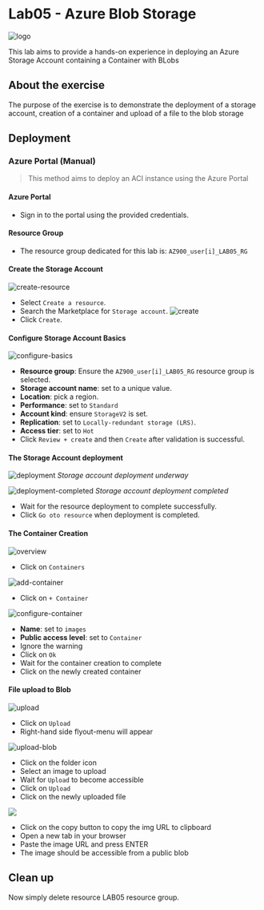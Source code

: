 # Lab05 - Azure Blob Storage

![logo](./img/00-logo.svg)

This lab aims to provide a hands-on experience in deploying an Azure Storage Account containing a Container with BLobs

## About the exercise

The purpose of the exercise is to demonstrate the deployment of a storage account, creation of a container and upload of a file to the blob storage

## Deployment

### Azure Portal (Manual)

> This method aims to deploy an ACI instance using the Azure Portal

#### Azure Portal

- Sign in to the portal using the provided credentials.
#### Resource Group

- The resource group dedicated for this lab is: `AZ900_user[i]_LAB05_RG`

#### Create the Storage Account
![create-resource](./img/01-create-resource.png)
- Select `Create a resource`.
- Search the Marketplace for `Storage account`.
![create](./img/02-create.png)
- Click `Create`.

#### Configure Storage Account Basics
 
![configure-basics](./img/03-configure-basics.png)
- **Resource group**: Ensure the `AZ900_user[i]_LAB05_RG` resource group is selected.
- **Storage account name**: set to a unique value.
- **Location**: pick a region.
- **Performance**: set to `Standard`
- **Account kind**: ensure `StorageV2` is set.
- **Replication**: set to `Locally-redundant storage (LRS)`.
- **Access tier**: set to `Hot`
- Click `Review + create` and then `Create` after validation is successful.

#### The Storage Account deployment
![deployment](./img/04-deployment.png)
*Storage account deployment underway*

![deployment-completed](./img/05-deployment-completed.png)
*Storage account deployment completed*
- Wait for the resource deployment to complete successfully.
- Click `Go oto resource` when deployment is completed.

#### The Container Creation

![overview](./img/06-overview.png)
- Click on `Containers`

![add-container](./img/07-add-container.png)
- Click on `+ Container`

![configure-container](./img/08-configure-container.png)
- **Name**: set to `images`
- **Public access level**: set to `Container`
- Ignore the warning
- Click on `Ok`
- Wait for the container creation to complete
- Click on the newly created container

#### File upload to Blob
![upload](./img/09-upload.png)
- Click on `Upload`
- Right-hand side flyout-menu will appear

![upload-blob](./img/10-upload-blob.png)
- Click on the folder icon
- Select an image to upload
- Wait for `Upload` to become accessible
- Click on `Upload`
- Click on the newly uploaded file

![](./img/11-img-url.png)
- Click on the copy button to copy the img URL to clipboard
- Open a new tab in your browser
- Paste the image URL and press ENTER
- The image should be accessible from a public blob

## Clean up
Now simply delete resource LAB05 resource group.
